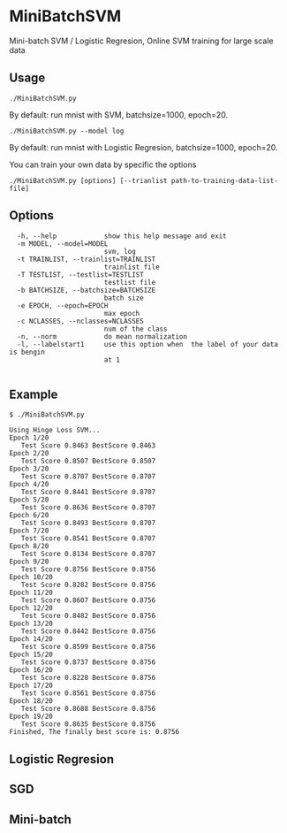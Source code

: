 # MiniBatchSVM
Mini-batch SVM / Logistic Regresion, Online SVM training for large scale data 

## Usage

```
./MiniBatchSVM.py 
```
By default: run mnist with SVM, batchsize=1000, epoch=20.
```
./MiniBatchSVM.py --model log
```
By default: run mnist with Logistic Regresion, batchsize=1000, epoch=20.

You can train your own data by specific the options

```
./MiniBatchSVM.py [options] [--trianlist path-to-training-data-list-file] 
```

## Options
```
  -h, --help            show this help message and exit
  -m MODEL, --model=MODEL
                        svm, log
  -t TRAINLIST, --trainlist=TRAINLIST
                        trainlist file
  -T TESTLIST, --testlist=TESTLIST
                        testlist file
  -b BATCHSIZE, --batchsize=BATCHSIZE
                        batch size
  -e EPOCH, --epoch=EPOCH
                        max epoch
  -c NCLASSES, --nclasses=NCLASSES
                        num of the class
  -n, --norm            do mean normalization
  -l, --labelstart1     use this option when  the label of your data is bengin
                        at 1
                        
```

## Example

    $ ./MiniBatchSVM.py  
```
Using Hinge Loss SVM...
Epoch 1/20
   Test Score 0.8463 BestScore 0.8463
Epoch 2/20
   Test Score 0.8507 BestScore 0.8507
Epoch 3/20
   Test Score 0.8707 BestScore 0.8707
Epoch 4/20
   Test Score 0.8441 BestScore 0.8707
Epoch 5/20
   Test Score 0.8636 BestScore 0.8707
Epoch 6/20
   Test Score 0.8493 BestScore 0.8707
Epoch 7/20
   Test Score 0.8541 BestScore 0.8707
Epoch 8/20
   Test Score 0.8134 BestScore 0.8707
Epoch 9/20
   Test Score 0.8756 BestScore 0.8756
Epoch 10/20
   Test Score 0.8282 BestScore 0.8756
Epoch 11/20
   Test Score 0.8607 BestScore 0.8756
Epoch 12/20
   Test Score 0.8482 BestScore 0.8756
Epoch 13/20
   Test Score 0.8442 BestScore 0.8756
Epoch 14/20
   Test Score 0.8599 BestScore 0.8756
Epoch 15/20
   Test Score 0.8737 BestScore 0.8756
Epoch 16/20
   Test Score 0.8228 BestScore 0.8756
Epoch 17/20
   Test Score 0.8561 BestScore 0.8756
Epoch 18/20
   Test Score 0.8688 BestScore 0.8756
Epoch 19/20
   Test Score 0.8635 BestScore 0.8756
Finished, The finally best score is: 0.8756
```


## Logistic Regresion

## SGD

## Mini-batch


